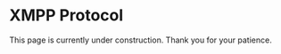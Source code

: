 # XMPP Protocol

This page is currently under construction. Thank you for your patience.

<!--Copyright 2021 Battelle Energy Alliance-->